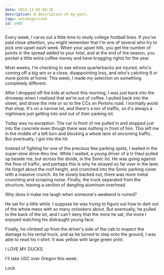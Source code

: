 ```yaml
---
date: 2012-11-02 09:15
description: A description of my post.
tags: uncategorized
id: 1485
---
```

Every week, I carve out a little time to study college football lines.  If you've paid close attention, you might remember that I'm one of several who try to pick one upset each week.  When your upset hits, you get the number of points in the spread added to your total, and at the end of the season, you pocket a little extra coffee money and have bragging rights for the year.

Most weeks, I'm checking to see whose quarterbacks are injured, who's coming off a big win or a close, disappointing loss, and who's catching 6 or more points at home.  This week, I made my selection on something completely different.
<!--more-->
After I dropped off the kids at school this morning, I was just back into the driveway when I realized that we're out of coffee.  I pulled back into the street, and drove the mile or so to the CCs on Perkins road.  I normally avoid that shop.  It's on a narrow lot, and there's a ton of traffic, so it's always a nightmare just getting into and out of their parking lot.

Today was no exception.  The car in front of me pulled in and stopped just into the concrete even though there was nothing in front of him.  This left me in the middle of a left turn and blocking a whole lane of oncoming traffic.  But eventually, I got into the lot.

Instead of fighting for one of the precious few parking spots, I waited in the super-slow drive-thru line.  While I waited, a young driver of a U-Haul pulled up beside me, but across the divide, in the Sonic lot.  He was going against the flow of traffic, and perhaps this is why he strayed so far over in the lane.  He forgot about the roof height, and crunched into the Sonic parking cover with a massive crunch.  As he slowly backed out, there was more metal crunching and scraping noise.  Finally, the truck separated from the structure, leaving a section of dangling aluminum overhead.  

Why does it make me laugh when someone's weekend is ruined?

He sat for a little while.  I suppose he was trying to figure out how to dart out of the whole mess with so many onlookers about.  But eventually, he pulled to the back of the lot, and I can't deny that the more he sat, the more I enjoyed watching his distraught young face.

Finally, he climbed up from the driver's side of the cab to inspect the damage to his rental truck, and as he turned to step onto the ground, I was able to read his t-shirt.  It was yellow with large green print:  

I LOVE MY DUCKS.

I'll take USC over Oregon this week.

Lock.